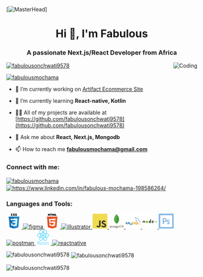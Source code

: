 [![MasterHead](https://webitexperts.com/images/banner1_1.gif)]
<h1 align="center">Hi 👋, I'm Fabulous</h1>
<h3 align="center">A passionate Next.js/React Developer from Africa</h3>
<img align="right" alt="Coding" src= "https://encrypted-tbn0.gstatic.com/images?q=tbn:ANd9GcTgmXy69YzLGpXQPHvzqK837u_fkSiFu5cg7Q&usqp=CAU"/>

<p align="left"> <a href="https://github.com/ryo-ma/github-profile-trophy"><img src="https://github-profile-trophy.vercel.app/?username=fabulousonchwati9578" alt="fabulousonchwati9578" /></a> </p>

<p align="left"> <a href="https://twitter.com/fabulousmochama" target="blank"><img src="https://img.shields.io/twitter/follow/fabulousmochama?logo=twitter&style=for-the-badge" alt="fabulousmochama" /></a> </p>

- 🔭 I’m currently working on [Artifact Ecommerce Site](test-dashboard-3.vercel.app)

- 🌱 I’m currently learning **React-native, Kotlin**

- 👨‍💻 All of my projects are available at [https://github.com/fabulousonchwati9578](https://github.com/fabulousonchwati9578)

- 💬 Ask me about **React, Next.js, Mongodb**

- 📫 How to reach me **fabulousmochama@gmail.com**

<h3 align="left">Connect with me:</h3>
<p align="left">
<a href="https://twitter.com/fabulousmochama" target="blank"><img align="center" src="https://raw.githubusercontent.com/rahuldkjain/github-profile-readme-generator/master/src/images/icons/Social/twitter.svg" alt="fabulousmochama" height="30" width="40" /></a>
<a href="https://linkedin.com/in/https://www.linkedin.com/in/fabulous-mochama-198586264/" target="blank"><img align="center" src="https://raw.githubusercontent.com/rahuldkjain/github-profile-readme-generator/master/src/images/icons/Social/linked-in-alt.svg" alt="https://www.linkedin.com/in/fabulous-mochama-198586264/" height="30" width="40" /></a>
</p>

<h3 align="left">Languages and Tools:</h3>
<p align="left"> <a href="https://www.w3schools.com/css/" target="_blank" rel="noreferrer"> <img src="https://raw.githubusercontent.com/devicons/devicon/master/icons/css3/css3-original-wordmark.svg" alt="css3" width="40" height="40"/> </a> <a href="https://www.figma.com/" target="_blank" rel="noreferrer"> <img src="https://www.vectorlogo.zone/logos/figma/figma-icon.svg" alt="figma" width="40" height="40"/> </a> <a href="https://www.w3.org/html/" target="_blank" rel="noreferrer"> <img src="https://raw.githubusercontent.com/devicons/devicon/master/icons/html5/html5-original-wordmark.svg" alt="html5" width="40" height="40"/> </a> <a href="https://www.adobe.com/in/products/illustrator.html" target="_blank" rel="noreferrer"> <img src="https://www.vectorlogo.zone/logos/adobe_illustrator/adobe_illustrator-icon.svg" alt="illustrator" width="40" height="40"/> </a> <a href="https://developer.mozilla.org/en-US/docs/Web/JavaScript" target="_blank" rel="noreferrer"> <img src="https://raw.githubusercontent.com/devicons/devicon/master/icons/javascript/javascript-original.svg" alt="javascript" width="40" height="40"/> </a> <a href="https://www.mongodb.com/" target="_blank" rel="noreferrer"> <img src="https://raw.githubusercontent.com/devicons/devicon/master/icons/mongodb/mongodb-original-wordmark.svg" alt="mongodb" width="40" height="40"/> </a> <a href="https://www.mysql.com/" target="_blank" rel="noreferrer"> <img src="https://raw.githubusercontent.com/devicons/devicon/master/icons/mysql/mysql-original-wordmark.svg" alt="mysql" width="40" height="40"/> </a> <a href="https://nodejs.org" target="_blank" rel="noreferrer"> <img src="https://raw.githubusercontent.com/devicons/devicon/master/icons/nodejs/nodejs-original-wordmark.svg" alt="nodejs" width="40" height="40"/> </a> <a href="https://www.photoshop.com/en" target="_blank" rel="noreferrer"> <img src="https://raw.githubusercontent.com/devicons/devicon/master/icons/photoshop/photoshop-line.svg" alt="photoshop" width="40" height="40"/> </a> <a href="https://postman.com" target="_blank" rel="noreferrer"> <img src="https://www.vectorlogo.zone/logos/getpostman/getpostman-icon.svg" alt="postman" width="40" height="40"/> </a> <a href="https://reactjs.org/" target="_blank" rel="noreferrer"> <img src="https://raw.githubusercontent.com/devicons/devicon/master/icons/react/react-original-wordmark.svg" alt="react" width="40" height="40"/> </a> <a href="https://reactnative.dev/" target="_blank" rel="noreferrer"> <img src="https://reactnative.dev/img/header_logo.svg" alt="reactnative" width="40" height="40"/> </a> </p>

<p><img align="left" src="https://github-readme-stats.vercel.app/api/top-langs?username=fabulousonchwati9578&show_icons=true&locale=en&layout=compact" alt="fabulousonchwati9578" /></p>

<p>&nbsp;<img align="center" src="https://github-readme-stats.vercel.app/api?username=fabulousonchwati9578&show_icons=true&locale=en" alt="fabulousonchwati9578" /></p>

<p><img align="center" src="https://github-readme-streak-stats.herokuapp.com/?user=fabulousonchwati9578&" alt="fabulousonchwati9578" /></p>
